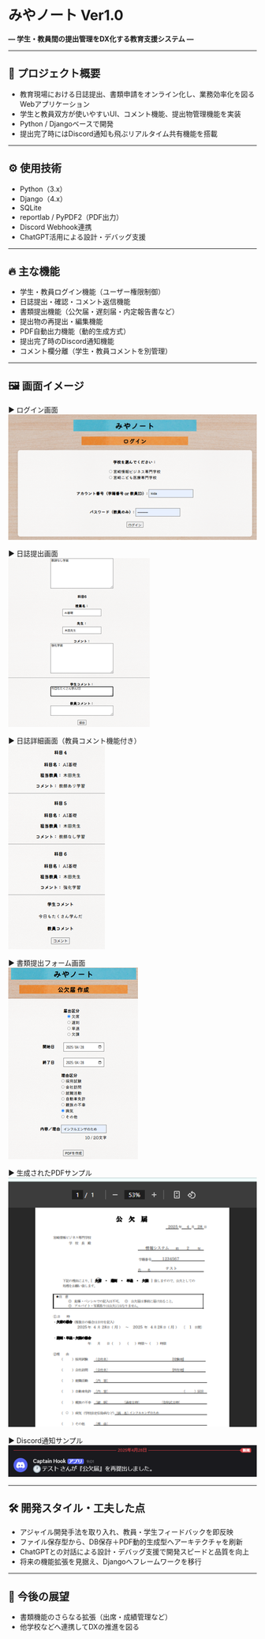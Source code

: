 # みやノート Ver1.0

**― 学生・教員間の提出管理をDX化する教育支援システム ―**

---

## 📌 プロジェクト概要

- 教育現場における日誌提出、書類申請をオンライン化し、業務効率化を図るWebアプリケーション
- 学生と教員双方が使いやすいUI、コメント機能、提出物管理機能を実装
- Python / Djangoベースで開発
- 提出完了時にはDiscord通知も飛ぶリアルタイム共有機能を搭載

---

## ⚙️ 使用技術

- Python（3.x）
- Django（4.x）
- SQLite
- reportlab / PyPDF2（PDF出力）
- Discord Webhook連携
- ChatGPT活用による設計・デバッグ支援

---

## 🔥 主な機能

- 学生・教員ログイン機能（ユーザー権限制御）
- 日誌提出・確認・コメント返信機能
- 書類提出機能（公欠届・遅刻届・内定報告書など）
- 提出物の再提出・編集機能
- PDF自動出力機能（動的生成方式）
- 提出完了時のDiscord通知機能
- コメント欄分離（学生・教員コメントを別管理）

---

## 🖼️ 画面イメージ

▶ ログイン画面  
![ログイン画面](assets/login.png)

▶ 日誌提出画面  
![日誌提出画面](assets/diary_submit.png)

▶ 日誌詳細画面（教員コメント機能付き）  
![日誌詳細画面](assets/diary_detail.png)

▶ 書類提出フォーム画面  
![書類提出フォーム](assets/form.png)

▶ 生成されたPDFサンプル  
![PDF出力例](assets/pdf_sample.png)

▶ Discord通知サンプル  
![Discord通知例](assets/discord_notification.png)

---

## 🛠️ 開発スタイル・工夫した点

- アジャイル開発手法を取り入れ、教員・学生フィードバックを即反映
- ファイル保存型から、DB保存＋PDF動的生成型へアーキテクチャを刷新
- ChatGPTとの対話による設計・デバッグ支援で開発スピードと品質を向上
- 将来の機能拡張を見据え、Djangoへフレームワークを移行

---

## 🚀 今後の展望

- 書類機能のさらなる拡張（出席・成績管理など）
- 他学校などへ連携してDXの推進を図る
